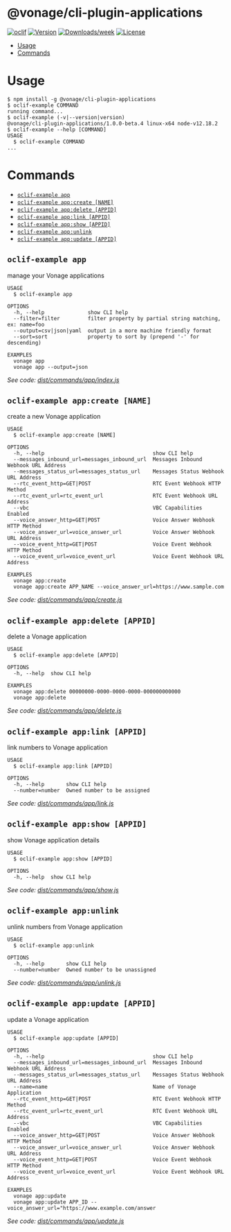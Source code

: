 @vonage/cli-plugin-applications
=======================

[![oclif](https://img.shields.io/badge/cli-oclif-brightgreen.svg)](https://oclif.io)
[![Version](https://img.shields.io/npm/v/@vonage/cli-plugin-applications.svg)](https://npmjs.org/applications/@vonage/cli-plugin-applications)
[![Downloads/week](https://img.shields.io/npm/dw/@vonage/cli-plugin-applications.svg)](https://npmjs.org/applications/@vonage/cli-plugin-applications)
[![License](https://img.shields.io/npm/l/@vonage/cli-plugin-applications.svg)](https://github.com/Vonage/vonage-cli/blob/master/applicationss/applications/applications.json)

<!-- toc -->
* [Usage](#usage)
* [Commands](#commands)
<!-- tocstop -->

# Usage
<!-- usage -->
```sh-session
$ npm install -g @vonage/cli-plugin-applications
$ oclif-example COMMAND
running command...
$ oclif-example (-v|--version|version)
@vonage/cli-plugin-applications/1.0.0-beta.4 linux-x64 node-v12.18.2
$ oclif-example --help [COMMAND]
USAGE
  $ oclif-example COMMAND
...
```
<!-- usagestop -->
# Commands
<!-- commands -->
* [`oclif-example app`](#oclif-example-app)
* [`oclif-example app:create [NAME]`](#oclif-example-appcreate-name)
* [`oclif-example app:delete [APPID]`](#oclif-example-appdelete-appid)
* [`oclif-example app:link [APPID]`](#oclif-example-applink-appid)
* [`oclif-example app:show [APPID]`](#oclif-example-appshow-appid)
* [`oclif-example app:unlink`](#oclif-example-appunlink)
* [`oclif-example app:update [APPID]`](#oclif-example-appupdate-appid)

## `oclif-example app`

manage your Vonage applications

```
USAGE
  $ oclif-example app

OPTIONS
  -h, --help              show CLI help
  --filter=filter         filter property by partial string matching, ex: name=foo
  --output=csv|json|yaml  output in a more machine friendly format
  --sort=sort             property to sort by (prepend '-' for descending)

EXAMPLES
  vonage app
  vonage app --output=json
```

_See code: [dist/commands/app/index.js](https://github.com/Vonage/vonage-cli/blob/v1.0.0-beta.4/dist/commands/app/index.js)_

## `oclif-example app:create [NAME]`

create a new Vonage application

```
USAGE
  $ oclif-example app:create [NAME]

OPTIONS
  -h, --help                                   show CLI help
  --messages_inbound_url=messages_inbound_url  Messages Inbound Webhook URL Address
  --messages_status_url=messages_status_url    Messages Status Webhook URL Address
  --rtc_event_http=GET|POST                    RTC Event Webhook HTTP Method
  --rtc_event_url=rtc_event_url                RTC Event Webhook URL Address
  --vbc                                        VBC Capabilities Enabled
  --voice_answer_http=GET|POST                 Voice Answer Webhook HTTP Method
  --voice_answer_url=voice_answer_url          Voice Answer Webhook URL Address
  --voice_event_http=GET|POST                  Voice Event Webhook HTTP Method
  --voice_event_url=voice_event_url            Voice Event Webhook URL Address

EXAMPLES
  vonage app:create
  vonage app:create APP_NAME --voice_answer_url=https://www.sample.com
```

_See code: [dist/commands/app/create.js](https://github.com/Vonage/vonage-cli/blob/v1.0.0-beta.4/dist/commands/app/create.js)_

## `oclif-example app:delete [APPID]`

delete a Vonage application

```
USAGE
  $ oclif-example app:delete [APPID]

OPTIONS
  -h, --help  show CLI help

EXAMPLES
  vonage app:delete 00000000-0000-0000-0000-000000000000
  vonage app:delete
```

_See code: [dist/commands/app/delete.js](https://github.com/Vonage/vonage-cli/blob/v1.0.0-beta.4/dist/commands/app/delete.js)_

## `oclif-example app:link [APPID]`

link numbers to Vonage application

```
USAGE
  $ oclif-example app:link [APPID]

OPTIONS
  -h, --help       show CLI help
  --number=number  Owned number to be assigned
```

_See code: [dist/commands/app/link.js](https://github.com/Vonage/vonage-cli/blob/v1.0.0-beta.4/dist/commands/app/link.js)_

## `oclif-example app:show [APPID]`

show Vonage application details

```
USAGE
  $ oclif-example app:show [APPID]

OPTIONS
  -h, --help  show CLI help
```

_See code: [dist/commands/app/show.js](https://github.com/Vonage/vonage-cli/blob/v1.0.0-beta.4/dist/commands/app/show.js)_

## `oclif-example app:unlink`

unlink numbers from Vonage application

```
USAGE
  $ oclif-example app:unlink

OPTIONS
  -h, --help       show CLI help
  --number=number  Owned number to be unassigned
```

_See code: [dist/commands/app/unlink.js](https://github.com/Vonage/vonage-cli/blob/v1.0.0-beta.4/dist/commands/app/unlink.js)_

## `oclif-example app:update [APPID]`

update a Vonage application

```
USAGE
  $ oclif-example app:update [APPID]

OPTIONS
  -h, --help                                   show CLI help
  --messages_inbound_url=messages_inbound_url  Messages Inbound Webhook URL Address
  --messages_status_url=messages_status_url    Messages Status Webhook URL Address
  --name=name                                  Name of Vonage Application
  --rtc_event_http=GET|POST                    RTC Event Webhook HTTP Method
  --rtc_event_url=rtc_event_url                RTC Event Webhook URL Address
  --vbc                                        VBC Capabilities Enabled
  --voice_answer_http=GET|POST                 Voice Answer Webhook HTTP Method
  --voice_answer_url=voice_answer_url          Voice Answer Webhook URL Address
  --voice_event_http=GET|POST                  Voice Event Webhook HTTP Method
  --voice_event_url=voice_event_url            Voice Event Webhook URL Address

EXAMPLES
  vonage app:update
  vonage app:update APP_ID --voice_answer_url="https://www.example.com/answer
```

_See code: [dist/commands/app/update.js](https://github.com/Vonage/vonage-cli/blob/v1.0.0-beta.4/dist/commands/app/update.js)_
<!-- commandsstop -->
